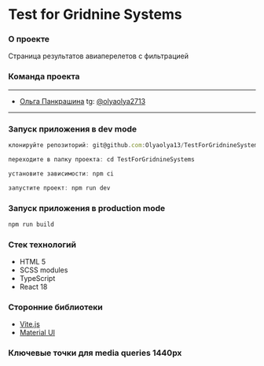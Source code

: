 # Test for Gridnine Systems

### О проекте

Страница результатов авиаперелетов с фильтрацией

### Команда проекта

---

- [Ольга Панкрашина](https://github.com/Olyaolya13) tg: [@olyaolya2713](https://t.me/olyaolya2713)

---

### Запуск приложения в dev mode

```javascript
клонируйте репозиторий: git@github.com:Olyaolya13/TestForGridnineSystems.git

переходите в папку проекта: cd TestForGridnineSystems

установите зависимости: npm ci

запустите проект: npm run dev
```

### Запуск приложения в production mode

```javascript
npm run build
```

### Стек технологий

- HTML 5
- SCSS modules
- TypeScript
- React 18

### Сторонние библиотеки

- [Vite.js](https://vitejs.dev/)
- [Material UI](https://mui.com/)

### Ключевые точки для media queries 1440px
